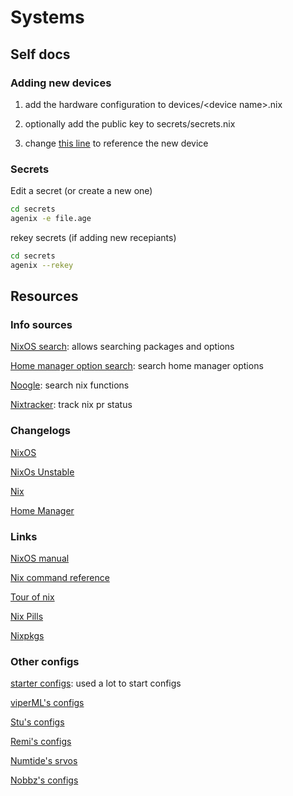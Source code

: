 # Systems

## Self docs

### Adding new devices

1. add the hardware configuration to devices/\<device name>.nix

2. optionally add the public key to secrets/secrets.nix

3. change [this line](https://github.com/StarrFox/systems/blob/1e193a69551e12c8c4939eebec871f6ed0f6ed7e/os/starrnix/default.nix#L16) to reference the new device

### Secrets

Edit a secret (or create a new one)

```bash
cd secrets
agenix -e file.age
```

rekey secrets (if adding new recepiants)

```bash
cd secrets
agenix --rekey
```

## Resources

### Info sources

[NixOS search](https://search.nixos.org/): allows searching packages and options

[Home manager option search](https://mipmip.github.io/home-manager-option-search/): search home manager options

[Noogle](https://noogle.dev/): search nix functions

[Nixtracker](https://nixtracker.org/): track nix pr status

### Changelogs

[NixOS](https://nixos.org/manual/nixos/stable/release-notes.html)

[NixOs Unstable](https://nixos.org/manual/nixos/unstable/release-notes)

[Nix](https://nixos.org/manual/nix/stable/release-notes/release-notes.html)

[Home Manager](https://nix-community.github.io/home-manager/release-notes.html)

### Links

[NixOS manual](https://nixos.org/manual/nixos/stable/)

[Nix command reference](https://nixos.org/manual/nix/stable/command-ref/experimental-commands.html)

[Tour of nix](https://nixcloud.io/tour/?id=1)

[Nix Pills](https://nixos.org/guides/nix-pills/)

[Nixpkgs](https://github.com/NixOS/nixpkgs)

### Other configs

[starter configs](https://github.com/Misterio77/nix-starter-configs): used a lot to start configs

[viperML's configs](https://github.com/viperML/dotfiles)

[Stu's configs](https://github.com/Stupremee/nix)

[Remi's configs](https://github.com/remi-gelinas/rosetta/)

[Numtide's srvos](https://github.com/numtide/srvos)

[Nobbz's configs](https://github.com/NobbZ/nixos-config/)
